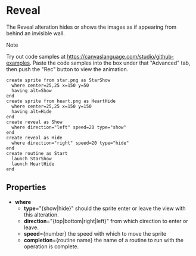 # Reveal
The Reveal alteration hides or shows the images as if appearing from behind an invisible wall. 

> [!NOTE]
> Try out code samples at https://canvaslanguage.com/studio/github-examples.
> Paste the code samples into the box under that "Advanced" tab,
> then push the "Rec" button to view the animation.

```
create sprite from star.png as StarShow 
  where center=25,25 x=150 y=50 
  having alt=Show 
end 
create sprite from heart.png as HeartHide 
  where center=25,25 x=150 y=150 
  having alt=Hide 
end 
create reveal as Show 
  where direction="left" speed=20 type="show" 
end 
create reveal as Hide 
  where direction="right" speed=20 type="hide" 
end 
create routine as Start
  launch StarShow
  launch HeartHide 
end 
```

## Properties
- **where**
  - **type**="{show|hide}" should the sprite enter or leave the view with this alteration.
   - **direction**="{top|bottom|right|left}" from which direction to enter or leave.
   - **speed**={number} the speed with which to move the sprite
   - **completion**={routine name} the name of a routine to run with the operation is complete.


